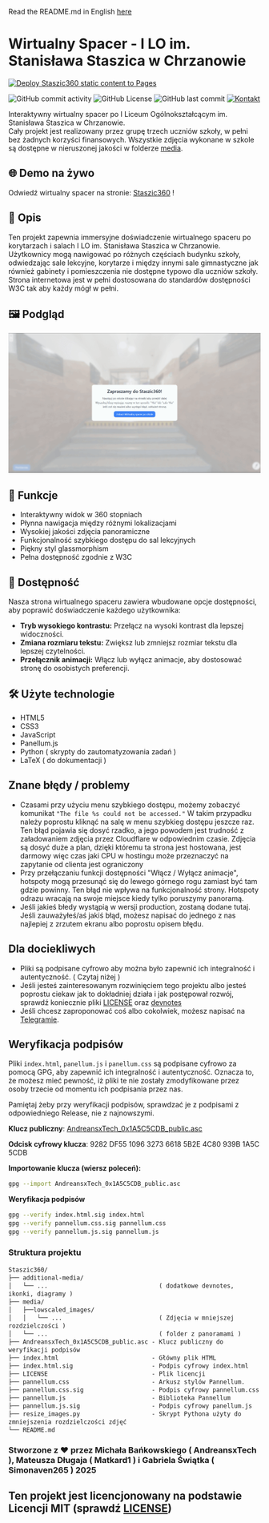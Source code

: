 Read the README.md in English <a href="./additional-media/README-en.md">here</a>

# Wirtualny Spacer - I LO im. Stanisława Staszica w Chrzanowie

[![Deploy Staszic360 static content to Pages](https://github.com/AndreansxTech/Staszic360/actions/workflows/static.yml/badge.svg?branch=main)](https://github.com/AndreansxTech/Staszic360/actions/workflows/static.yml)
<!--- ![HTML5](https://img.shields.io/badge/html5-%23E34F26.svg?style=for-the-badge&logo=html5&logoColor=white)
![JavaScript](https://img.shields.io/badge/javascript-%23323330.svg?style=for-the-badge&logo=javascript&logoColor=%23F7DF1E)
![Static Badge](https://img.shields.io/badge/Panellum.js-%23ffa321?style=for-the-badge)
--->

![GitHub commit activity](https://img.shields.io/github/commit-activity/t/AndreansxTech/Staszic360?style=for-the-badge&logo=github)
![GitHub License](https://img.shields.io/github/license/AndreansxTech/Staszic360?style=for-the-badge)
![GitHub last commit](https://img.shields.io/github/last-commit/Andreansxtech/Staszic360?style=for-the-badge)
[![Kontakt](https://img.shields.io/badge/Kontakt-2CA5E0?style=for-the-badge&logo=telegram&logoColor=white)](https://t.me/Andrtexh)


Interaktywny wirtualny spacer po I Liceum Ogólnokształcącym im. Stanisława Staszica w Chrzanowie. </br>
Cały projekt jest realizowany przez grupę trzech uczniów szkoły, w pełni bez żadnych korzyści finansowych. Wszystkie zdjęcia wykonane w szkole są dostępne w nieruszonej jakości w folderze <a href="./media/">media</a>.

## 🌐 Demo na żywo

Odwiedź wirtualny spacer na stronie: [Staszic360](https://staszic-virtual-walk.pages.dev) !

## 📝 Opis

Ten projekt zapewnia immersyjne doświadczenie wirtualnego spaceru po korytarzach i salach I LO im. Stanisława Staszica w Chrzanowie. Użytkownicy mogą nawigować po różnych częściach budynku szkoły, odwiedzając sale lekcyjne, korytarze i między innymi sale gimnastyczne jak również gabinety i pomieszczenia nie dostępne typowo dla uczniów szkoły. Strona internetowa jest w pełni dostosowana do standardów dostępności W3C tak aby każdy mógł w pełni.

## 🖼️ Podgląd

![Podgląd Wirtualnego Spaceru](./additional-media/preview-gif2.gif)

## 🚀 Funkcje

- Interaktywny widok w 360 stopniach
- Płynna nawigacja między różnymi lokalizacjami
- Wysokiej jakości zdjęcia panoramiczne
- Funkcjonalność szybkiego dostępu do sal lekcyjnych
- Piękny styl glassmorphism
- Pełna dostępność zgodnie z W3C

## 🤝 Dostępność

Nasza strona wirtualnego spaceru zawiera wbudowane opcje dostępności, aby poprawić doświadczenie każdego użytkownika:

- **Tryb wysokiego kontrastu:** Przełącz na wysoki kontrast dla lepszej widoczności.
- **Zmiana rozmiaru tekstu:** Zwiększ lub zmniejsz rozmiar tekstu dla lepszej czytelności.
- **Przełącznik animacji:** Włącz lub wyłącz animacje, aby dostosować stronę do osobistych preferencji.

## 🛠️ Użyte technologie

- HTML5
- CSS3
- JavaScript
- Panellum.js
- Python ( skrypty do zautomatyzowania zadań )
- LaTeX ( do dokumentacji )

## Znane błędy / problemy

- Czasami przy użyciu menu szybkiego dostępu, możemy zobaczyć komunikat ```"The file %s could not be accessed."``` W takim przypadku należy poprostu kliknąć na salę w menu szybkieg dostępu jeszcze raz. Ten błąd pojawia się dosyć rzadko, a jego powodem jest trudność z załadowaniem zdjęcia przez Cloudflare w odpowiednim czasie. Zdjęcia są dosyć duże a plan, dzięki któremu ta strona jest hostowana, jest darmowy więc czas jaki CPU w hostingu może przeznaczyć na zapytanie od clienta jest ograniczony
- Przy przełączaniu funkcji dostępności "Włącz / Wyłącz animacje", hotspoty mogą przesunąć się do lewego górnego rogu zamiast być tam gdzie powinny. Ten błąd nie wpływa na funkcjonalność strony. Hotspoty odrazu wracają na swoje miejsce kiedy tylko poruszymy panoramą.
- Jeśli jakieś błedy wystąpią w wersji production, zostaną dodane tutaj. Jeśli zauważyłeś/aś jakiś błąd, możesz napisać do jednego z nas najlepiej z zrzutem ekranu albo poprostu opisem błędu.  

## Dla dociekliwych
- Pliki są podpisane cyfrowo aby można było zapewnić ich integralność i autentyczność. ( Czytaj niżej )
- Jeśli jesteś zainteresowanym rozwinięciem tego projektu albo jesteś poprostu ciekaw jak to dokładniej działa i jak postępował rozwój, sprawdź koniecznie pliki <a href="./LICENSE">LICENSE</a> oraz <a href="./additional-media/devnotes.md">devnotes</a>
- Jeśli chcesz zaproponować coś albo cokolwiek, możesz napisać na <a href="https://t.me/Andrtexh" target="_blank">Telegramie</a>.

## Weryfikacja podpisów

Pliki `index.html`, `panellum.js` i `panellum.css` są podpisane cyfrowo za pomocą GPG, aby zapewnić ich integralność i autentyczność. Oznacza to, że możesz mieć pewność, iż pliki te nie zostały zmodyfikowane przez osoby trzecie od momentu ich podpisania przez nas.</br>

Pamiętaj żeby przy weryfikacji podpisów, sprawdzać je z podpisami z odpowiedniego Release, nie z najnowszymi.

**Klucz publiczny**: [AndreansxTech_0x1A5C5CDB_public.asc](./AndreansxTech_0x1A5C5CDB_public.asc)

**Odcisk cyfrowy klucza**: 9282 DF55 1096 3273 6618  5B2E 4C80 939B 1A5C 5CDB

**Importowanie klucza (wiersz poleceń):**

```bash
gpg --import AndreansxTech_0x1A5C5CDB_public.asc
```
**Weryfikacja podpisów**
```bash
gpg --verify index.html.sig index.html
gpg --verify pannellum.css.sig pannellum.css
gpg --verify pannellum.js.sig pannellum.js
```
### Struktura projektu
```
Staszic360/
├── additional-media/
│   └── ...                               ( dodatkowe devnotes, ikonki, diagramy )
├── media/
│   ├──lowscaled_images/
│   │   └── ...                           ( Zdjęcia w mniejszej rozdzielczości )
│   └── ...                               ( folder z panoramami )
├── AndreansxTech_0x1A5C5CDB_public.asc - Klucz publiczny do weryfikacji podpisów
├── index.html                          - Główny plik HTML
├── index.html.sig                      - Podpis cyfrowy index.html
├── LICENSE                             - Plik licencji
├── pannellum.css                       - Arkusz stylów Pannellum.
├── pannellum.css.sig                   - Podpis cyfrowy pannellum.css
├── pannellum.js                        - Biblioteka Pannellum
├── pannellum.js.sig                    - Podpis cyfrowy panellum.js
├── resize_images.py                    - Skrypt Pythona użyty do zmniejszenia rozdzielczości zdjęć
└── README.md
```
### Stworzone z ❤️ przez Michała Bańkowskiego ( AndreansxTech ), Mateusza Długaja ( Matkard1 ) i Gabriela Świątka ( Simonaven265 ) 2025


## Ten projekt jest licencjonowany na podstawie **Licencji MIT** (sprawdź <a href="./LICENSE">LICENSE</a>)

